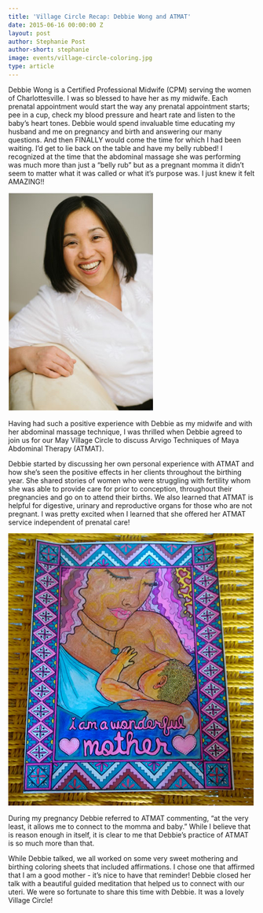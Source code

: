 ```yaml
---
title: 'Village Circle Recap: Debbie Wong and ATMAT'
date: 2015-06-16 00:00:00 Z
layout: post
author: Stephanie Post
author-short: stephanie
image: events/village-circle-coloring.jpg
type: article
---
```


Debbie Wong is a Certified Professional Midwife (CPM) serving the women of Charlottesville. I was so blessed to have her as my midwife. Each prenatal appointment would start the way any prenatal appointment starts; pee in a cup, check my blood pressure and heart rate and listen to the baby’s heart tones. Debbie would spend invaluable time educating my husband and me on pregnancy and birth and answering our many questions. And then FINALLY would come the time for which I had been waiting. I’d get to lie back on the table and have my belly rubbed! I recognized at the time that the abdominal massage she was performing was much more than just a “belly rub” but as a pregnant momma it didn’t seem to matter what it was called or what it’s purpose was. I just knew it felt AMAZING!!  

<img class=" right small-6 medium-5 columns" src="/images/events/debbie-headshot.jpg">

Having had such a positive experience with Debbie as my midwife and with her abdominal massage technique, I was thrilled when Debbie agreed to join us for our May Village Circle to discuss Arvigo Techniques of Maya Abdominal Therapy (ATMAT). 

Debbie started by discussing her own personal experience with ATMAT and how she’s seen the positive effects in her clients throughout the birthing year. She shared stories of women who were struggling with fertility whom she was able to provide care for prior to conception, throughout their pregnancies and go on to attend their births. We also learned that ATMAT is helpful for digestive, urinary and reproductive organs for those who are not pregnant. I was pretty excited when I learned that she offered her ATMAT service independent of prenatal care! 

<img class="small-6 columns" src="/images/events/village-circle-coloring.jpg"> 

During my pregnancy Debbie referred to ATMAT commenting, “at the very least, it allows me to connect to the momma and baby.” While I believe that is reason enough in itself, it is clear to me that Debbie’s practice of ATMAT is so much more than that.

While Debbie talked, we all worked on some very sweet mothering and birthing coloring sheets that included affirmations. I chose one that affirmed that I am a good mother - it’s nice to have that reminder! Debbie closed her talk with a beautiful guided meditation that helped us to connect with our uteri. We were so fortunate to share this time with Debbie. It was a lovely Village Circle!
